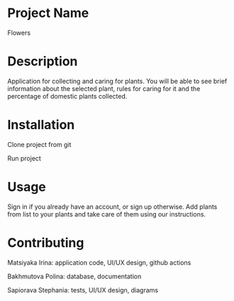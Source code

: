 # Project Name
Flowers
# Description
Application for collecting and caring for plants. You will be able to see brief information about the selected plant, rules for caring for it and the percentage of domestic plants collected.
# Installation
Clone project from git

Run project
# Usage
Sign in if you already have an account, or sign up otherwise.
Add plants from list to your plants and take care of them using our instructions.
# Contributing
Matsiyaka Irina: application code, UI/UX design, github actions

Bakhmutova Polina: database, documentation

Sapiorava Stephania: tests, UI/UX design, diagrams
